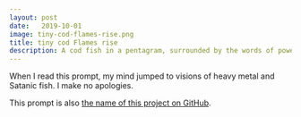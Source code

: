 ```yaml
---
layout: post
date:   2019-10-01
image: tiny-cod-flames-rise.png
title: tiny cod Flames rise
description: A cod fish in a pentagram, surrounded by the words of power, 'Hail Cod', flames rising from the summoned seafood. 
---
```


When I read this prompt, my mind jumped to visions of heavy metal and Satanic fish. I make no apologies.

This prompt is also [the name of this project on GitHub](https://github.com/emceeaich/tiny-code-flames-rise).
